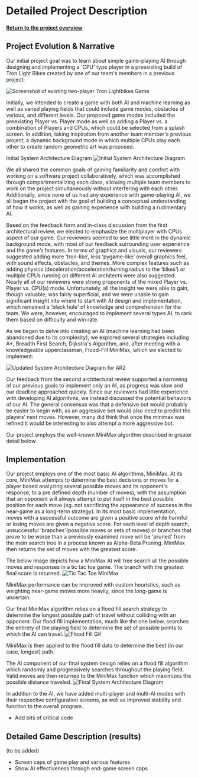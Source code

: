 # Detailed Project Description
#### [Return to the project overview](index.md)
## Project Evolution & Narrative

Our initial project goal was to learn about simple game-playing AI through designing and implementing a 'CPU' type player in a preexisting build of Tron Light Bikes created by one of our team's members in a previous project:

![Screenshot of existing two-player Tron Lightbikes Game ](imgs/Existing_game.png)

Initially, we intended to create a game with both AI and machine learning as well as varied playing fields that could include game modes, obstacles of various, and different levels. Our proposed game modes included the preexisting Player vs. Player mode as well as adding a Player vs. a combination of Players and CPUs, which could be selected from a splash screen. In addition, taking inspiration from another team member's previous project, a dynamic background mode in which multiple CPUs play each other to create random geometric art was proposed.

Initial System Architecture Diagram
![Initial System Architecture Diagram](imgs/Initial_Arch_Diagram.png)


We all shared the common goals of gaining familiarity and comfort with working on a software project collaboratively, which was accomplished through compartmentalizing each class, allowing multiple team members to work on the project simultaneously without interfering with each other. Additionally, since none of us had any experience with game-playing AI, we all began the project with the goal of building a conceptual understanding of how it works, as well as gaining experience with building a rudimentary AI.


Based on the feedback form and in-class discussion from the first architectural review, we elected to emphasize the multiplayer with CPUs aspect of our game. Our reviewers seemed to see little merit in the dynamic background mode, with most of our feedback surrounding user experience and the game’s features. In terms of graphics and visuals, our reviewers suggested adding more ‘tron-like’, less ‘pygame-like’ overall graphics feel, with sound effects, obstacles, and themes. More complex features such as adding physics (deceleration/acceleration/turning radius to the ‘bikes’) or multiple CPUs running on different AI architects were also suggested. Nearly all of our reviewers were strong proponents of the mixed Player vs. Player vs. CPU(s) mode. Unfortunately, all the insight we were able to gain, though valuable, was fairly superficial, and we were unable to gain significant insight into where to start with AI design and implementation, which remained a 'black hole' of knowledge and comprehension for the team. We were, however, encouraged to implement several types AI, to rank them based on difficulty and win rate.

As we began to delve into creating an AI (machine learning had been abandoned due to its complexity), we explored several strategies including A*, Breadth First Search, Dijkstra's Algorithm, and, after meeting with a knowledgeable upperclassman, Flood-Fill MiniMax, which we elected to implement:

![Updated System Architecture Diagram for AR2](imgs/Updated_Arch_Diag.png)

Our feedback from the second architectural review supported a narrowing of our previous goals to implement only an AI, as progress was slow and our deadline approached quickly. Since our reviewers had little experience with developing AI algorithms, we instead discussed the potential behaviors of our AI. The general consensus was that a defensive bot would probably be easier to begin with, as an aggressive bot would also need to predict the players’ next moves. However, many did think that once the minimax was refined it would be interesting to also attempt a more aggressive bot.

Our project employs the well-known MiniMax algorithm described in greater detail below.




## Implementation
Our project employs one of the most basic AI algorithms, MiniMax. At its core, MiniMax attempts to determine the best decisions or moves for a player based analyzing several possible moves and its opponent's response, to a pre defined depth (number of moves), with the assumption that an opponent will always attempt to put itself in the best possible position for each move (eg. not sacrificing the appearance of success in the near-game as a long-term strategy). In its most basic implementation, moves with a successful outcome are given a positive score while harmful or losing moves are given a negative score. For each level of depth search, unsuccessful 'branches'(possible moves or sets of moves) or branches that prove to be worse than a previously examined move will be 'pruned' from the main search tree in a process known as Alpha-Beta Pruning. MiniMax then returns the set of moves with the greatest score.

The below image depicts how a MiniMax AI will tree search all the possible moves and responses in a tic tac toe game. The branch with the greatest final score is returned.
![Tic Tac Toe MiniMax](imgs/full-minimax-move-tree.png)

MiniMax performance can be improved with custom heuristics, such as weighting near-game moves more heavily, since the long-game is uncertain.

Our final MiniMax algorithm relies on a flood fill search strategy to determine the longest possible path of travel without colliding with an opponent. Our flood fill implementation, much like the one below, searches the entirety of the playing field to determine the set of possible points to which the AI can travel.
![Flood Fill Gif](imgs/Recursive_Flood_Fill_4.gif)

MiniMax is then applied to the flood fill data to determine the best (in our case, longest) path.

The AI component of our final system design relies on a flood fill algorithm which randomly and progressively searches throughout the playing field. Valid moves are then returned to the MiniMax function which maximizes the possible distance traveled.
![Final System Architecture Diagram](imgs/Final_Sys_Arch_Diag.png)

In addition to the AI, we have added multi-player and multi-AI modes with their respective configuration screens, as well as improved stability and function to the overall program.

  * Add bits of critical code


## Detailed Game Description (results)
(to be added)
* Screen caps of game play and various features
* Show AI effectiveness through end-game screen caps
